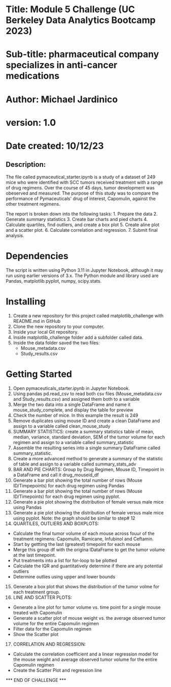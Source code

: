 # Title: Module 5 Challenge (UC Berkeley Data Analytics Bootcamp 2023)
# Sub-title: pharmaceutical company specializes in anti-cancer medications
# Author:  Michael Jardinico
# version: 1.0
# Date created: 10/12/23

## Description: 
The file called pymaceutical_starter.ipynb is a study of a dataset of 249 mice who were identified with SCC tumors received treatment with a range of drug regimens. Over the course of 45 days, tumor development was obeserved and measured.  The purpose of this study was to compare the performance of Pymaceuticals' drug of interest, Capomulin, against the other treatment regimens. 

The report is broken down into the following tasks:
    1. Prepare the data
    2. Generate summary statistics
    3. Create bar charts and pied charts
    4. Calculate quartiles, find outliers, and create a box plot
    5. Create aline plot and a scatter plot.
    6. Calculate correlation and regression.
    7. Submit final analysis.


# Dependencies
The script is written using Python 3.11 in Jupyter Notebook, although it may run using earlier versions of 3.x. The Python module and library used are Pandas, matplotlib.pyplot, numpy, scipy.stats. 

# Installing
1. Create a new repository for this project called matplotlib_challenge with README.md in GitHub
2. Clone the new repository to your computer.
3. Inside your local Git repository.
4. Inside matplotlib_challenge folder add a subfolder called data. 
5. Inside the data folder saved the two files:
   - Mouse_metadata.csv
   - Study_results.csv
   
# Getting Started
1. Open pymaceuticals_starter.ipynb in Jupyter Notebook.
2. Using pandas pd.read_csv to read both csv files (Mouse_metadata.csv and Study_results.csv) and assigned 
   them both to a variable
3. Merge the two data into a single DataFrame and name it mouse_study_complete, and display the table for 
   preview
4. Check the number of mice. In this example the result is 249
5. Remove duplicates using mouse ID and create a clean DataFrame and assign to a variable called 
   clean_mouse_study
6. SUMMARY STATISTICS:  create a summary statistics table of mean, median, variance, standard deviation, 
   SEM of the tumor volume for each regimen and assign to a variable called summary_statistic
7. Assemble the resulting series into a single summary DataFrame called summary_statistic.
8. Create a more advanced method to generate a summary of the statistic of table and assign to a variable
called summary_stats_adv
9. BAR AND PIE CHARTS: Group by Drug Regimen, Mouse ID, Timepoint in a DataFrame and call it 
drug_mouseid_df
10. Generate a bar plot showing the total number of rows (Mouse ID/Timpepoints) for each drug regimen using
Pandas
11. Generate a bar plot showing the total number of rows (Mouse ID/Timepoints) for each drug regimen using
pyplot. 
12. Generate a pie plot showing the distribution of female versus male mice using Pandas
13. Generate a pie plot showing the distribution of female versus male mice using pyplot. Note: the graph
should be similar to step# 12
14. QUARTILES, OUTLIERS AND BOXPLOTS: 
   - Calculate the final tumor volume of each mouse across fouur of the treatment regimens: Capomulin, Ramicane, Infubinol and Ceftamin.
   - Start by gettting the last (greatest) timepoint for each mouse
   - Merge this group df with the origina lDataFrame to get the tumor volume at the last timepoint.
   - Put treatments into a list for for-loop to be plotted 
   - Calculate the IQR and guantitatively determine if there are any potential outliers
   - Determine outlies using upper and lower bounds
   
15. Generate a box plot that shows the distribution of the tumor volme for each treatment group.
16. LINE AND SCATTER PLOTS: 
   - Generate a line plot for tumor volume vs. time point for a single mouse treated with Capomulin
   - Generate a scatter plot of mouse weight vs. the average observed tumor volume for the entire Capomulin regimen
   - Filter data for the Capomulin regimen
   - Show the Scatter plot
17. CORRELATION AND REGRESSION: 
   - Calculate the correlation coefficient and a linear regression model for the mouse weight and average
   observed tumor volume for the entire Capomulin regimen
   - Create the Scatter Plot and regression line

*** END OF CHALLENGE ***